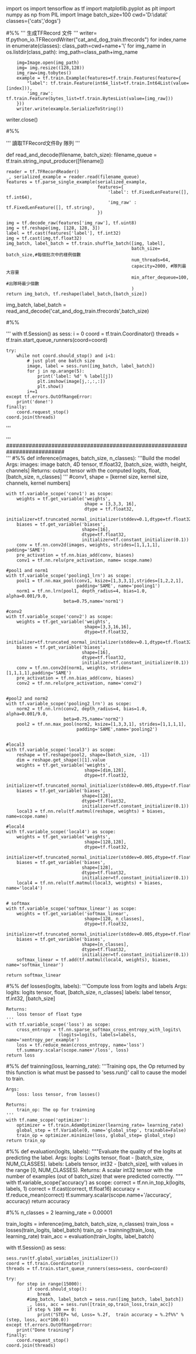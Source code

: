 import os 
import tensorflow as tf 
import matplotlib.pyplot as plt 
import numpy as np
from PIL import Image
batch_size=100
cwd='D:\data\\' 
classes={'cats','dogs'} 


#%%
'''
生成TFRecord 文件
'''
writer= tf.python_io.TFRecordWriter("cat_and_dog_train.tfrecords")
for index,name in enumerate(classes):
    class_path=cwd+name+'\\'
    for img_name in os.listdir(class_path): 
        img_path=class_path+img_name

        img=Image.open(img_path)
        img= img.resize((128,128))
        img_raw=img.tobytes()
        example = tf.train.Example(features=tf.train.Features(feature={
            "label": tf.train.Feature(int64_list=tf.train.Int64List(value=[index])),
            'img_raw': tf.train.Feature(bytes_list=tf.train.BytesList(value=[img_raw]))
        })) 
        writer.write(example.SerializeToString())  

writer.close()


#%%

'''
讀取TFRecord文件By 隊列
'''

def read_and_decode(filename, batch_size): 
    filename_queue = tf.train.string_input_producer([filename])

    reader = tf.TFRecordReader()
    _, serialized_example = reader.read(filename_queue)
    features = tf.parse_single_example(serialized_example,
                                       features={
                                           'label': tf.FixedLenFeature([], tf.int64),
                                           'img_raw' : tf.FixedLenFeature([], tf.string),
                                       })

    img = tf.decode_raw(features['img_raw'], tf.uint8)
    img = tf.reshape(img, [128, 128, 3])  
    label = tf.cast(features['label'], tf.int32) 
    img = tf.cast(img,tf.float32)
    img_batch, label_batch = tf.train.shuffle_batch([img, label],
                                                    batch_size= batch_size,#每個批次中的樣例個數
                                                    num_threads=64, 
                                                    capacity=2000, #隊列最大容量
                                                    min_after_dequeue=100, #出隊時最少個數
                                                    )
    return img_batch, tf.reshape(label_batch,[batch_size])
    
img_batch, label_batch = read_and_decode('cat_and_dog_train.tfrecords',batch_size)


#%%

'''
with tf.Session()  as sess:
    i = 0
    coord = tf.train.Coordinator()
    threads = tf.train.start_queue_runners(coord=coord)

    try:
        while not coord.should_stop() and i<1:
            # just plot one batch size
            image, label = sess.run([img_batch, label_batch])
            for j in np.arange(5):
                print('label: %d' % label[j])
                plt.imshow(image[j,:,:,:])
                plt.show()
            i+=1
    except tf.errors.OutOfRangeError:
        print('done!')
    finally:
        coord.request_stop()
    coord.join(threads)
'''

'''
##########################################################################   
''' 
#%%
def inference(images, batch_size, n_classes):
    '''Build the model
    Args:
        images: image batch, 4D tensor, tf.float32, [batch_size, width, height, channels]
    Returns:
        output tensor with the computed logits, float, [batch_size, n_classes]
    '''
    #conv1, shape = [kernel size, kernel size, channels, kernel numbers]
    
    with tf.variable_scope('conv1') as scope:
        weights = tf.get_variable('weights', 
                                  shape = [3,3,3, 16],
                                  dtype = tf.float32, 
                                  initializer=tf.truncated_normal_initializer(stddev=0.1,dtype=tf.float32))
        biases = tf.get_variable('biases', 
                                 shape=[16],
                                 dtype=tf.float32,
                                 initializer=tf.constant_initializer(0.1))
        conv = tf.nn.conv2d(images, weights, strides=[1,1,1,1], padding='SAME')
        pre_activation = tf.nn.bias_add(conv, biases)
        conv1 = tf.nn.relu(pre_activation, name= scope.name)
    
    #pool1 and norm1   
    with tf.variable_scope('pooling1_lrn') as scope:
        pool1 = tf.nn.max_pool(conv1, ksize=[1,3,3,1],strides=[1,2,2,1],
                               padding='SAME', name='pooling1')
        norm1 = tf.nn.lrn(pool1, depth_radius=4, bias=1.0, alpha=0.001/9.0,
                          beta=0.75,name='norm1')
    
    #conv2
    with tf.variable_scope('conv2') as scope:
        weights = tf.get_variable('weights',
                                  shape=[3,3,16,16],
                                  dtype=tf.float32,
                                  initializer=tf.truncated_normal_initializer(stddev=0.1,dtype=tf.float32))
        biases = tf.get_variable('biases',
                                 shape=[16], 
                                 dtype=tf.float32,
                                 initializer=tf.constant_initializer(0.1))
        conv = tf.nn.conv2d(norm1, weights, strides=[1,1,1,1],padding='SAME')
        pre_activation = tf.nn.bias_add(conv, biases)
        conv2 = tf.nn.relu(pre_activation, name='conv2')
    
    
    #pool2 and norm2
    with tf.variable_scope('pooling2_lrn') as scope:
        norm2 = tf.nn.lrn(conv2, depth_radius=4, bias=1.0, alpha=0.001/9.0,
                          beta=0.75,name='norm2')
        pool2 = tf.nn.max_pool(norm2, ksize=[1,3,3,1], strides=[1,1,1,1],
                               padding='SAME',name='pooling2')
    
    
    #local3
    with tf.variable_scope('local3') as scope:
        reshape = tf.reshape(pool2, shape=[batch_size, -1])
        dim = reshape.get_shape()[1].value
        weights = tf.get_variable('weights',
                                  shape=[dim,128],
                                  dtype=tf.float32,
                                  initializer=tf.truncated_normal_initializer(stddev=0.005,dtype=tf.float32))
        biases = tf.get_variable('biases',
                                 shape=[128],
                                 dtype=tf.float32, 
                                 initializer=tf.constant_initializer(0.1))
        local3 = tf.nn.relu(tf.matmul(reshape, weights) + biases, name=scope.name)    
    
    #local4
    with tf.variable_scope('local4') as scope:
        weights = tf.get_variable('weights',
                                  shape=[128,128],
                                  dtype=tf.float32, 
                                  initializer=tf.truncated_normal_initializer(stddev=0.005,dtype=tf.float32))
        biases = tf.get_variable('biases',
                                 shape=[128],
                                 dtype=tf.float32,
                                 initializer=tf.constant_initializer(0.1))
        local4 = tf.nn.relu(tf.matmul(local3, weights) + biases, name='local4')
     
        
    # softmax
    with tf.variable_scope('softmax_linear') as scope:
        weights = tf.get_variable('softmax_linear',
                                  shape=[128, n_classes],
                                  dtype=tf.float32,
                                  initializer=tf.truncated_normal_initializer(stddev=0.005,dtype=tf.float32))
        biases = tf.get_variable('biases', 
                                 shape=[n_classes],
                                 dtype=tf.float32, 
                                 initializer=tf.constant_initializer(0.1))
        softmax_linear = tf.add(tf.matmul(local4, weights), biases, name='softmax_linear')
    
    return softmax_linear

#%%
def losses(logits, labels):
    '''Compute loss from logits and labels
    Args:
        logits: logits tensor, float, [batch_size, n_classes]
        labels: label tensor, tf.int32, [batch_size]
        
    Returns:
        loss tensor of float type
    '''
    with tf.variable_scope('loss') as scope:
        cross_entropy = tf.nn.sparse_softmax_cross_entropy_with_logits\
                        (logits=logits, labels=labels, name='xentropy_per_example')
        loss = tf.reduce_mean(cross_entropy, name='loss')
        tf.summary.scalar(scope.name+'/loss', loss)
    return loss

#%%
def trainning(loss, learning_rate):
    '''Training ops, the Op returned by this function is what must be passed to 
        'sess.run()' call to cause the model to train.
        
    Args:
        loss: loss tensor, from losses()
        
    Returns:
        train_op: The op for trainning
    '''
    with tf.name_scope('optimizer'):
        optimizer = tf.train.AdamOptimizer(learning_rate= learning_rate)
        global_step = tf.Variable(0, name='global_step', trainable=False)
        train_op = optimizer.minimize(loss, global_step= global_step)
    return train_op

#%%
def evaluation(logits, labels):
  """Evaluate the quality of the logits at predicting the label.
  Args:
    logits: Logits tensor, float - [batch_size, NUM_CLASSES].
    labels: Labels tensor, int32 - [batch_size], with values in the
      range [0, NUM_CLASSES).
  Returns:
    A scalar int32 tensor with the number of examples (out of batch_size)
    that were predicted correctly.
  """
  with tf.variable_scope('accuracy') as scope:
      correct = tf.nn.in_top_k(logits, labels, 1)
      correct = tf.cast(correct, tf.float16)
      accuracy = tf.reduce_mean(correct)
      tf.summary.scalar(scope.name+'/accuracy', accuracy)
  return accuracy


#%%
n_classes = 2
learning_rate = 0.00001


train_logits = inference(img_batch, batch_size, n_classes)
train_loss = losses(train_logits, label_batch)
train_op = trainning(train_loss, learning_rate)
train_acc = evaluation(train_logits, label_batch)


with tf.Session() as sess:
  
    sess.run(tf.global_variables_initializer())
    coord = tf.train.Coordinator()
    threads = tf.train.start_queue_runners(sess=sess, coord=coord)
    
    try:
        for step in range(15000):    
            if coord.should_stop():
                break
            #img_batch, label_batch = sess.run([img_batch, label_batch])
            _, loss, acc = sess.run([train_op,train_loss,train_acc])
            if step % 100 == 0:
                print("STEP= %d, Loss= %.2f,  train accuracy = %.2f%%" %(step, loss, acc*100.0))
    except tf.errors.OutOfRangeError:
        print("Done training")
    finally:
        coord.request_stop()
    coord.join(threads)
